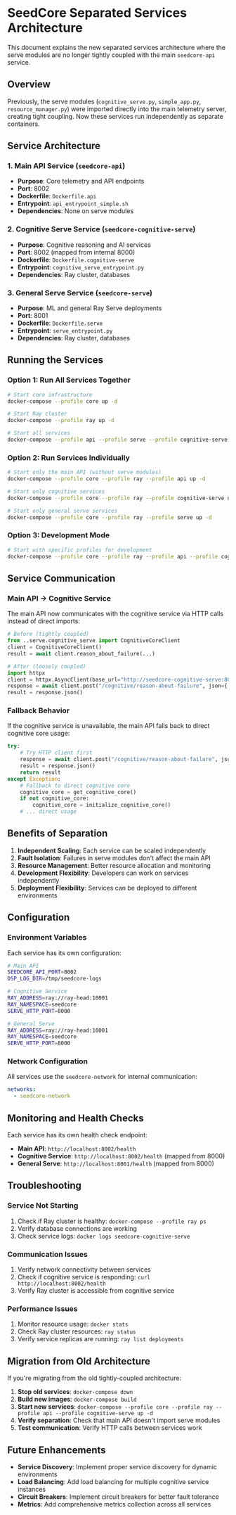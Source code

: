 # SeedCore Separated Services Architecture

This document explains the new separated services architecture where the serve modules are no longer tightly coupled with the main `seedcore-api` service.

## Overview

Previously, the serve modules (`cognitive_serve.py`, `simple_app.py`, `resource_manager.py`) were imported directly into the main telemetry server, creating tight coupling. Now these services run independently as separate containers.

## Service Architecture

### 1. Main API Service (`seedcore-api`)
- **Purpose**: Core telemetry and API endpoints
- **Port**: 8002
- **Dockerfile**: `Dockerfile.api`
- **Entrypoint**: `api_entrypoint_simple.sh`
- **Dependencies**: None on serve modules

### 2. Cognitive Serve Service (`seedcore-cognitive-serve`)
- **Purpose**: Cognitive reasoning and AI services
- **Port**: 8002 (mapped from internal 8000)
- **Dockerfile**: `Dockerfile.cognitive-serve`
- **Entrypoint**: `cognitive_serve_entrypoint.py`
- **Dependencies**: Ray cluster, databases

### 3. General Serve Service (`seedcore-serve`)
- **Purpose**: ML and general Ray Serve deployments
- **Port**: 8001
- **Dockerfile**: `Dockerfile.serve`
- **Entrypoint**: `serve_entrypoint.py`
- **Dependencies**: Ray cluster, databases

## Running the Services

### Option 1: Run All Services Together
```bash
# Start core infrastructure
docker-compose --profile core up -d

# Start Ray cluster
docker-compose --profile ray up -d

# Start all services
docker-compose --profile api --profile serve --profile cognitive-serve up -d
```

### Option 2: Run Services Individually
```bash
# Start only the main API (without serve modules)
docker-compose --profile core --profile ray --profile api up -d

# Start only cognitive services
docker-compose --profile core --profile ray --profile cognitive-serve up -d

# Start only general serve services
docker-compose --profile core --profile ray --profile serve up -d
```

### Option 3: Development Mode
```bash
# Start with specific profiles for development
docker-compose --profile core --profile ray --profile api --profile cognitive-serve up -d
```

## Service Communication

### Main API → Cognitive Service
The main API now communicates with the cognitive service via HTTP calls instead of direct imports:

```python
# Before (tightly coupled)
from ..serve.cognitive_serve import CognitiveCoreClient
client = CognitiveCoreClient()
result = await client.reason_about_failure(...)

# After (loosely coupled)
import httpx
client = httpx.AsyncClient(base_url="http://seedcore-cognitive-serve:8000")
response = await client.post("/cognitive/reason-about-failure", json={...})
result = response.json()
```

### Fallback Behavior
If the cognitive service is unavailable, the main API falls back to direct cognitive core usage:

```python
try:
    # Try HTTP client first
    response = await client.post("/cognitive/reason-about-failure", json={...})
    result = response.json()
    return result
except Exception:
    # Fallback to direct cognitive core
    cognitive_core = get_cognitive_core()
    if not cognitive_core:
        cognitive_core = initialize_cognitive_core()
    # ... direct usage
```

## Benefits of Separation

1. **Independent Scaling**: Each service can be scaled independently
2. **Fault Isolation**: Failures in serve modules don't affect the main API
3. **Resource Management**: Better resource allocation and monitoring
4. **Development Flexibility**: Developers can work on services independently
5. **Deployment Flexibility**: Services can be deployed to different environments

## Configuration

### Environment Variables
Each service has its own configuration:

```bash
# Main API
SEEDCORE_API_PORT=8002
DSP_LOG_DIR=/tmp/seedcore-logs

# Cognitive Service
RAY_ADDRESS=ray://ray-head:10001
RAY_NAMESPACE=seedcore
SERVE_HTTP_PORT=8000

# General Serve
RAY_ADDRESS=ray://ray-head:10001
RAY_NAMESPACE=seedcore
SERVE_HTTP_PORT=8000
```

### Network Configuration
All services use the `seedcore-network` for internal communication:

```yaml
networks:
  - seedcore-network
```

## Monitoring and Health Checks

Each service has its own health check endpoint:

- **Main API**: `http://localhost:8002/health`
- **Cognitive Service**: `http://localhost:8002/health` (mapped from 8000)
- **General Serve**: `http://localhost:8001/health` (mapped from 8000)

## Troubleshooting

### Service Not Starting
1. Check if Ray cluster is healthy: `docker-compose --profile ray ps`
2. Verify database connections are working
3. Check service logs: `docker logs seedcore-cognitive-serve`

### Communication Issues
1. Verify network connectivity between services
2. Check if cognitive service is responding: `curl http://localhost:8002/health`
3. Verify Ray cluster is accessible from cognitive service

### Performance Issues
1. Monitor resource usage: `docker stats`
2. Check Ray cluster resources: `ray status`
3. Verify service replicas are running: `ray list deployments`

## Migration from Old Architecture

If you're migrating from the old tightly-coupled architecture:

1. **Stop old services**: `docker-compose down`
2. **Build new images**: `docker-compose build`
3. **Start new services**: `docker-compose --profile core --profile ray --profile api --profile cognitive-serve up -d`
4. **Verify separation**: Check that main API doesn't import serve modules
5. **Test communication**: Verify HTTP calls between services work

## Future Enhancements

- **Service Discovery**: Implement proper service discovery for dynamic environments
- **Load Balancing**: Add load balancing for multiple cognitive service instances
- **Circuit Breakers**: Implement circuit breakers for better fault tolerance
- **Metrics**: Add comprehensive metrics collection across all services
